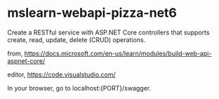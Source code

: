 # mslearn-webapi-pizza-net6
Create a RESTful service with ASP.NET Core controllers that supports create, read, update, delete (CRUD) operations.

from,
https://docs.microsoft.com/en-us/learn/modules/build-web-api-aspnet-core/

editor,
https://code.visualstudio.com/

In your browser, go to localhost:{PORT}/swagger.
